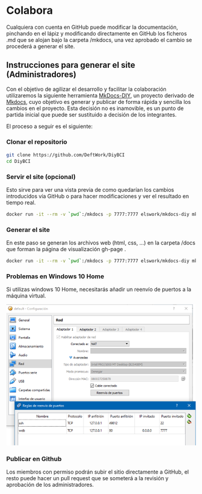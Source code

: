 # Colabora

Cualquiera con cuenta en GitHub puede modificar la documentación, pinchando en el lápiz y modificando directamente en GitHub los ficheros .md que se alojan bajo la carpeta /mkdocs, una vez aprobado el cambio se procederá a generar el site.

## Instrucciones para generar el site (Administradores)

Con el objetivo de agilizar el desarrollo y facilitar la colaboración utilizaremos la siguiente herramienta [MkDocs-DIY](https://deftwork.github.io/mkdocs-diy/), un proyecto derivado de [Mkdocs](https://www.mkdocs.org/), cuyo objetivo es generar y publicar de forma rápida y sencilla los cambios en el proyecto. Esta decisión no es inamovible, es un punto de partida inicial que puede ser sustituido a decisión de los integrantes.

El proceso a seguir es el siguiente:

### Clonar el repositorio

``` sh
git clone https://github.com/DeftWork/DiyBCI
cd DiyBCI
```

### Servir el site (opcional)

Esto sirve para ver una vista previa de como quedarían los cambios introducidos vía GitHub o para hacer modificaciones y ver el resultado en tiempo real.

``` sh
docker run -it --rm -v `pwd`:/mkdocs -p 7777:7777 elswork/mkdocs-diy mkdocs serve -a 0.0.0.0:7777
```

### Generar el site

En este paso se generan los archivos web (html, css, ...) en la carpeta /docs que forman la página de visualización gh-page .

``` sh
docker run -it --rm -v `pwd`:/mkdocs -p 7777:7777 elswork/mkdocs-diy mkdocs build
```

### Problemas en Windows 10 Home

Si utilizas windows 10 Home, necesitarás añadir un reenvío de puertos a la máquina virtual.

![Docker - Virtual Box](docker.PNG)

### Publicar en Github

Los miembros con permiso podrán subir el sitio directamente a GitHub, el resto puede hacer un pull request que se someterá a la revisión y aprobación de los administradores.